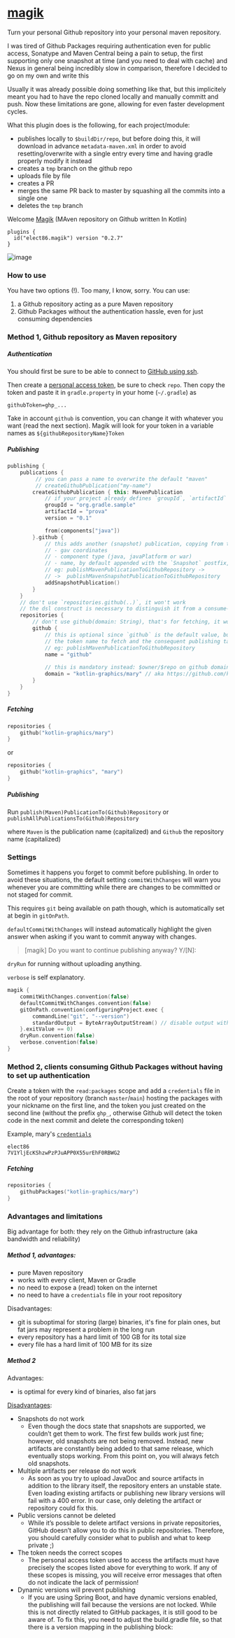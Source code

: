 # [magik](https://plugins.gradle.org/plugin/elect86.magik)


Turn your personal Github repository into your personal maven repository.

I was tired of Github Packages requiring authentication even for public access, Sonatype and Maven Central being a pain to setup, the first supporting only one snapshot at time (and you need to deal with cache) and Nexus in general being incredibly slow in comparison, therefore I decided to go on my own and write this

Usually it was already possible doing something like that, but this implicitely meant you had to have the repo cloned locally and manually committ and push. Now these limitations are gone, allowing for even faster development cycles.

What this plugin does is the following, for each project/module:
- publishes locally to `$buildDir/repo`, but before doing this, it will download in advance `metadata-maven.xml` in order to avoid resetting/overwrite with a single entry every time and having gradle properly modify it instead
- creates a `tmp` branch on the github repo
- uploads file by file
- creates a PR
- merges the same PR back to master by squashing all the commits into a single one
- deletes the `tmp` branch


Welcome [Magik](https://plugins.gradle.org/plugin/elect86.magik) (MAven repository on Github written In Kotlin)

```
plugins {
  id("elect86.magik") version "0.2.7"
}
```


![image](https://img.devrant.com/devrant/rant/r_2516404_bkZxN.jpg)

### How to use

You have two options (!). Too many, I know, sorry. You can use:
1) a Github repository acting as a pure Maven repository
2) Github Packages without the authentication hassle, even for just consuming dependencies

### Method 1, Github repository as Maven repository

##### Authentication

You should first be sure to be able to connect to [GitHub using ssh](https://docs.github.com/en/github/authenticating-to-github/connecting-to-github-with-ssh).

Then create a [personal access token](https://docs.github.com/en/github/authenticating-to-github/keeping-your-account-and-data-secure/creating-a-personal-access-token), be sure to check `repo`.
Then copy the token and paste it in `gradle.property` in your home (`~/.gradle`) as

`githubToken=ghp_...`

Take in account `github` is convention, you can change it with whatever you want (read the next section). Magik will look for your token in a variable names as `${githubRepositoryName}Token`

##### Publishing

```kotlin
publishing {
    publications {
         // you can pass a name to overwrite the default "maven"
         // createGithubPublication("my-name") 
        createGithubPublication { this: MavenPublication
            // if your project already defines `groupId`, `artifactId` and `version`, then you can skip these here
            groupId = "org.gradle.sample"
            artifactId = "prova"
            version = "0.1"

            from(components["java"])
        }.github {
            // this adds another (snapshot) publication, copying from the previous one: 
            // - gav coordinates 
            // - component type (java, javaPlatform or war)
            // - name, by default appended with the `Snapshot` postfix, 
            // eg: publishMavenPublicationToGithubRepository ->
            // ->  publishMavenSnapshotPublicationToGithubRepository
            addSnapshotPublication()
        }
    }
    // don't use `repositories.github(..)`, it won't work
    // the dsl construct is necessary to distinguish it from a consume-only repo
    repositories {
        // don't use github(domain: String), that's for fetching, it won't work for publishing
        github {
            // this is optional since `github` is the default value, but it determines 
            // the token name to fetch and the consequent publishing task name 
            // eg: publishMavenPublicationToGithubRepository
            name = "github" 
            
            // this is mandatory instead: $owner/$repo on github domain
            domain = "kotlin-graphics/mary" // aka https://github.com/kotlin-graphics/mary
        }
    }
}
```

##### Fetching

```kotlin
repositories {
    github("kotlin-graphics/mary")
}
```

or

```kotlin
repositories {
    github("kotlin-graphics", "mary")
}
```

##### Publishing

Run `publish(Maven)PublicationTo(Github)Repository` or `publishAllPublicationsTo(Github)Repository`

where `Maven` is the publication name (capitalized) and `Github` the repository name (capitalized)

### Settings

Sometimes it happens you forget to commit before publishing. In order to avoid these situations, 
the default setting `commitWithChanges` will warn you whenever you are committing while there are changes to be committed or 
not staged for commit.

This requires `git` being available on path though, which is automatically set at begin in `gitOnPath`.

`defaultCommitWithChanges` will instead automatically highlight the given answer when asking if you
want to commit anyway with changes.

> [magik] Do you want to continue publishing anyway? Y/[N]:

`dryRun` for running without uploading anything.

`verbose` is self explanatory.

```kotlin
magik {
    commitWithChanges.convention(false)
    defaultCommitWithChanges.convention(false)
    gitOnPath.convention(configuringProject.exec {
        commandLine("git", "--version")
        standardOutput = ByteArrayOutputStream() // disable output with a dummy instance
    }.exitValue == 0)
    dryRun.convention(false)
    verbose.convention(false)
}
```

### Method 2, clients consuming Github Packages without having to set up authentication

Create a token with the `read:packages` scope and add a `credentials` file in the root of your repository (branch `master`/`main`) hosting 
the packages with your nickname on the first line, and the token you just created on the second line (without the 
prefix `ghp_`, otherwise Github will detect the token code in the next commit and delete the corresponding token)

Example, mary's [`credentials`](https://github.com/kotlin-graphics/mary/blob/master/credentials)

```
elect86
7V1YljEcKShzwPzPJuAPP0X55urEhF0RBWG2
```

##### Fetching

```kotlin
repositories {
    githubPackages("kotlin-graphics/mary")
}
```

### Advantages and limitations

Big advantage for both: they rely on the Github infrastructure (aka bandwidth and reliability)

##### Method 1, advantages:
- pure Maven repository
- works with every client, Maven or Gradle 
- no need to expose a (read) token on the internet
- no need to have a `credentials` file in your root repository

Disadvantages:
- git is suboptimal for storing (large) binaries, it's fine for plain ones, but fat jars may represent a problem in the long run
- every repository has a hard limit of 100 GB for its total size
- every file has a hard limit of 100 MB for its size

##### Method 2

Advantages:
- is optimal for every kind of binaries, also fat jars

[Disadvantages](https://medium.com/swlh/devops-with-github-part-1-github-packages-with-gradle-c4253cdf7ca6):
- Snapshots do not work
  - Even though the docs state that snapshots are supported, we couldn’t get them to work. The first few builds work just fine; however, old snapshots are not being removed. Instead, new artifacts are constantly being added to that same release, which eventually stops working. From this point on, you will always fetch old snapshots.
- Multiple artifacts per release do not work
  - As soon as you try to upload JavaDoc and source artifacts in addition to the library itself, the repository enters an unstable state. Even loading existing artifacts or publishing new library versions will fail with a 400 error. In our case, only deleting the artifact or repository could fix this. 
- Public versions cannot be deleted
  - While it’s possible to delete artifact versions in private repositories, GitHub doesn’t allow you to do this in public repositories. Therefore, you should carefully consider what to publish and what to keep private ;)
- The token needs the correct scopes
  - The personal access token used to access the artifacts must have precisely the scopes listed above for everything to work. If any of these scopes is missing, you will receive error messages that often do not indicate the lack of permission!
- Dynamic versions will prevent publishing
  - If you are using Spring Boot, and have dynamic versions enabled, the publishing will fail because the versions are not locked. While this is not directly related to GitHub packages, it is still good to be aware of. To fix this, you need to adjust the build.gradle file, so that there is a version mapping in the publishing block: